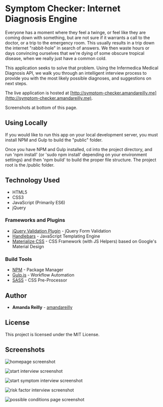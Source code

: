 # Symptom Checker: Internet Diagnosis Engine

Everyone has a moment where they feel a twinge, or feel like they are coming down with something, but are not sure if it warrants a call to the doctor, or a trip to the emergency room. This usually results in a trip down the internet "rabbit-hole" in search of answers. We then waste hours or days convincing ourselves that we're dying of some obscure tropical disease, when we really just have a common cold.

This application seeks to solve that problem. Using the Infermedica Medical Diagnosis API, we walk you through an intelligent interview process 
to provide you with the most likely possible diagnoses, and suggestions on next steps.

The live application is hosted at [http://symptom-checker.amandareilly.me](http://symptom-checker.amandareilly.me).

Screenshots at bottom of this page.

## Using Locally

If you would like to run this app on your local development server, you must install NPM and Gulp to build the "public" folder.

Once you have NPM and Gulp installed, cd into the project directory, and run 'npm install' (or 'sudo npm install' depending on your environment settings) and then 'npm build' to build the proper file structure.  The project root is the /public folder.

## Technology Used

* HTML5
* CSS3
* JavaScript (Primarily ES6)
* jQuery

### Frameworks and Plugins

* [jQuery Validation Plugin](https://jqueryvalidation.org/) - jQuery Form Validation
* [Handlebars](https://handlebarsjs.com/) - JavaScript Templating Engine
* [Materialize CSS](http://materializecss.com/) - CSS Framework (with JS Helpers) based on Google's Material Design

### Build Tools

* [NPM](https://www.npmjs.com/) - Package Manager
* [Gulp.js](https://gulpjs.com/) - Workflow Automation
* [SASS](https://sass-lang.com/) - CSS Pre-Processor

## Author

* **Amanda Reilly** - [amandareilly](https://github.com/amandareilly)

## License

This project is licensed under the MIT License.

## Screenshots

![homepage screenshot](https://github.com/amandareilly/symptom-checker/blob/master/info/symptom-checker-screenshots/home.PNG)

![start interview screenshot](https://github.com/amandareilly/symptom-checker/blob/master/info/symptom-checker-screenshots/start-interview.PNG)

![start symptom interview screenshot](https://github.com/amandareilly/symptom-checker/blob/master/info/symptom-checker-screenshots/start-symptom-interview.PNG)

![risk factor interview screenshot](https://github.com/amandareilly/symptom-checker/blob/master/info/symptom-checker-screenshots/risk-factor-interview.PNG)

![possible conditions page screenshot](https://github.com/amandareilly/symptom-checker/blob/master/info/symptom-checker-screenshots/possible-conditions.PNG)
